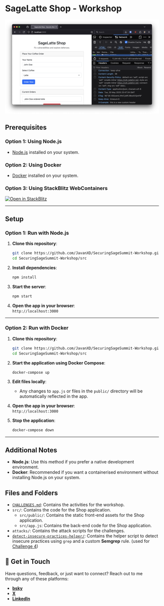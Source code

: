 
# SageLatte Shop - Workshop

<img src="./docs/sagelatte-shop-screenshot.png" width="650"/>

## Prerequisites

### Option 1: Using Node.js
- [Node.js](https://nodejs.org/) installed on your system.

### Option 2: Using Docker
- [Docker](https://www.docker.com/) installed on your system.

### Option 3: Using StackBlitz WebContainers
[![Open in StackBlitz](https://developer.stackblitz.com/img/open_in_stackblitz.svg)](https://stackblitz.com/~/github.com/JavanXD/SecuringSageSummit-Workshop)


---

## Setup

### Option 1: Run with Node.js

1. **Clone this repository**:
   ```bash
   git clone https://github.com/JavanXD/SecuringSageSummit-Workshop.git
   cd SecuringSageSummit-Workshop/src
   ```

2. **Install dependencies**:
   ```bash
   npm install
   ```

3. **Start the server**:
   ```bash
   npm start
   ```

4. **Open the app in your browser**:  
   `http://localhost:3000`

---

### Option 2: Run with Docker

1. **Clone this repository**:
   ```bash
   git clone https://github.com/JavanXD/SecuringSageSummit-Workshop.git
   cd SecuringSageSummit-Workshop/src
   ```

2. **Start the application using Docker Compose**:
   ```bash
   docker-compose up
   ```

3. **Edit files locally**:
   - Any changes to `app.js` or files in the `public/` directory will be automatically reflected in the app.

4. **Open the app in your browser**:  
   `http://localhost:3000`

5. **Stop the application**:
   ```bash
   docker-compose down
   ```

---

## Additional Notes

- **Node.js**: Use this method if you prefer a native development environment.
- **Docker**: Recommended if you want a containerised environment without installing Node.js on your system.


## Files and Folders

- [`CHALLENGES.md`](./CHALLENGES.md): Contains the activities for the workshop.
- `src/`: Contains the code for the Shop application.
    - `src/public/`: Contains the static front-end assets for the Shop application.
    - `src/app.js`: Contains the back-end code for the Shop application.
- `attacks/`: Contains the attack scripts for the challenges.
- [`detect-insecure-practices-helper/`](./detect-insecure-practices-helper/README.md): Contains the helper script to detect insecure practices using `grep` and a custom **Semgrep** rule. (used for [Challenge 4](./CHALLENGE_4.md))

## 📨 Get in Touch

Have questions, feedback, or just want to connect? Reach out to me through any of these platforms:  
- **[bsky](https://bsky.app/profile/javanrasokat.bsky.social)**  
- **[X](https://x.com/javanrasokat)**  
- **[LinkedIn](https://www.linkedin.com/in/javan-rasokat)**  


